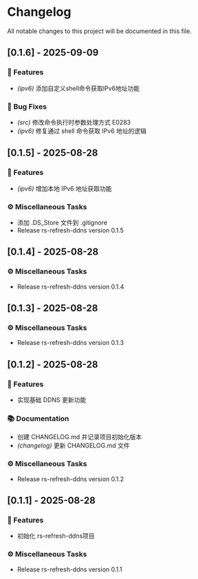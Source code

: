# Changelog

All notable changes to this project will be documented in this file.

## [0.1.6] - 2025-09-09

### 🚀 Features

- *(ipv6)* 添加自定义shell命令获取IPv6地址功能

### 🐛 Bug Fixes

- *(src)* 修改命令执行时参数处理方式 E0283
- *(ipv6)* 修复通过 shell 命令获取 IPv6 地址的逻辑

## [0.1.5] - 2025-08-28

### 🚀 Features

- *(ipv6)* 增加本地 IPv6 地址获取功能

### ⚙️ Miscellaneous Tasks

- 添加 .DS_Store 文件到 .gitignore
- Release rs-refresh-ddns version 0.1.5

## [0.1.4] - 2025-08-28

### ⚙️ Miscellaneous Tasks

- Release rs-refresh-ddns version 0.1.4

## [0.1.3] - 2025-08-28

### ⚙️ Miscellaneous Tasks

- Release rs-refresh-ddns version 0.1.3

## [0.1.2] - 2025-08-28

### 🚀 Features

- 实现基础 DDNS 更新功能

### 📚 Documentation

- 创建 CHANGELOG.md 并记录项目初始化版本
- *(changelog)* 更新 CHANGELOG.md 文件

### ⚙️ Miscellaneous Tasks

- Release rs-refresh-ddns version 0.1.2

## [0.1.1] - 2025-08-28

### 🚀 Features

- 初始化 rs-refresh-ddns项目

### ⚙️ Miscellaneous Tasks

- Release rs-refresh-ddns version 0.1.1

<!-- generated by git-cliff -->
